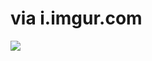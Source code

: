 <!--
id: 1380882989
link: http://tumblr.atmos.org/post/1380882989/via-i-imgur-com
slug: via-i-imgur-com
date: Sat Oct 23 2010 06:35:09 GMT-0700 (PDT)
publish: 2010-10-023
tags: 
title: via i.imgur.com
-->


via i.imgur.com
===============

![](http://31.media.tumblr.com/tumblr_laqwemH8D11qz4sngo1_500.jpg)


